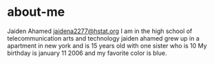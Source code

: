 # about-me
Jaiden Ahamed 
jaidena2277@hstat.org
I am in the high school of telecommunication arts and technology
jaiden ahamed grew up in a apartment in new york and is 15 years old with one sister who is 10
My birthday is january 11 2006 and my favorite color is blue. 